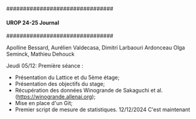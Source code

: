 ################################
####   UROP 24-25 Journal   ####
################################

Apolline Bessard, Aurélien Valdecasa, Dimitri Larbaouri Ardonceau
Olga Seminck, Mathieu Dehouck


Jeudi 05/12:
Première séance :
- Présentation du Lattice et du 5ème étage;
- Présentation des objectifs du stage;
- Récupération des données Winogrande de Sakaguchi et al. (https://winogrande.allenai.org);
- Mise en place d'un Git;
- Premier script de mesure de statistiques.
12/12/2024
C'est maintenant